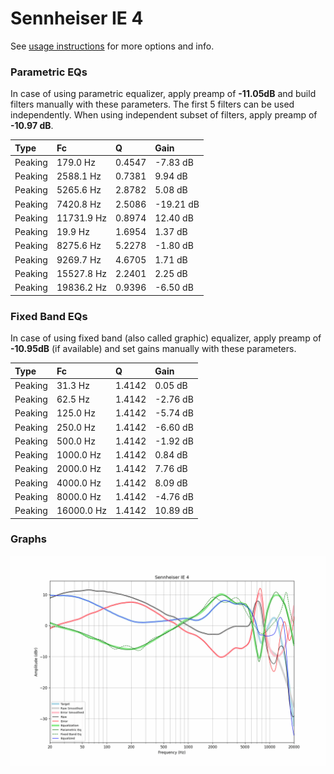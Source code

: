 # Sennheiser IE 4
See [usage instructions](https://github.com/jaakkopasanen/AutoEq#usage) for more options and info.

### Parametric EQs
In case of using parametric equalizer, apply preamp of **-11.05dB** and build filters manually
with these parameters. The first 5 filters can be used independently.
When using independent subset of filters, apply preamp of **-10.97 dB**.

| Type    | Fc         |      Q | Gain      |
|:--------|:-----------|:-------|:----------|
| Peaking | 179.0 Hz   | 0.4547 | -7.83 dB  |
| Peaking | 2588.1 Hz  | 0.7381 | 9.94 dB   |
| Peaking | 5265.6 Hz  | 2.8782 | 5.08 dB   |
| Peaking | 7420.8 Hz  | 2.5086 | -19.21 dB |
| Peaking | 11731.9 Hz | 0.8974 | 12.40 dB  |
| Peaking | 19.9 Hz    | 1.6954 | 1.37 dB   |
| Peaking | 8275.6 Hz  | 5.2278 | -1.80 dB  |
| Peaking | 9269.7 Hz  | 4.6705 | 1.71 dB   |
| Peaking | 15527.8 Hz | 2.2401 | 2.25 dB   |
| Peaking | 19836.2 Hz | 0.9396 | -6.50 dB  |

### Fixed Band EQs
In case of using fixed band (also called graphic) equalizer, apply preamp of **-10.95dB**
(if available) and set gains manually with these parameters.

| Type    | Fc         |      Q | Gain     |
|:--------|:-----------|:-------|:---------|
| Peaking | 31.3 Hz    | 1.4142 | 0.05 dB  |
| Peaking | 62.5 Hz    | 1.4142 | -2.76 dB |
| Peaking | 125.0 Hz   | 1.4142 | -5.74 dB |
| Peaking | 250.0 Hz   | 1.4142 | -6.60 dB |
| Peaking | 500.0 Hz   | 1.4142 | -1.92 dB |
| Peaking | 1000.0 Hz  | 1.4142 | 0.84 dB  |
| Peaking | 2000.0 Hz  | 1.4142 | 7.76 dB  |
| Peaking | 4000.0 Hz  | 1.4142 | 8.09 dB  |
| Peaking | 8000.0 Hz  | 1.4142 | -4.76 dB |
| Peaking | 16000.0 Hz | 1.4142 | 10.89 dB |

### Graphs
![](./Sennheiser%20IE%204.png)